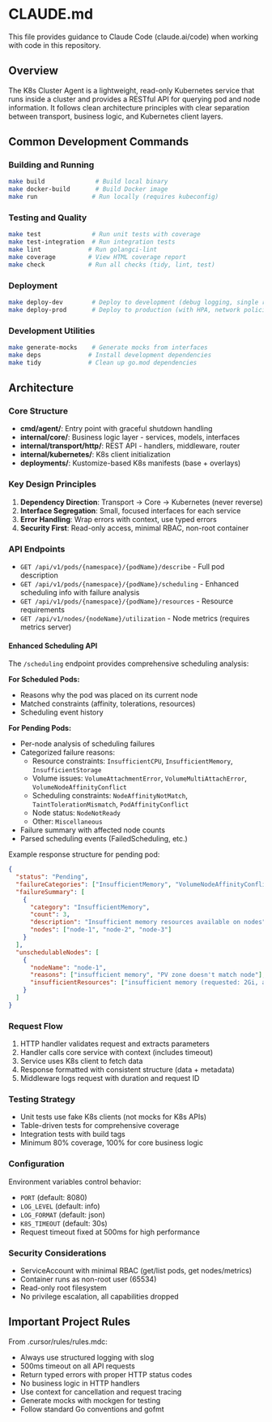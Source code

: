# CLAUDE.md

This file provides guidance to Claude Code (claude.ai/code) when working with code in this repository.

## Overview

The K8s Cluster Agent is a lightweight, read-only Kubernetes service that runs inside a cluster and provides a RESTful API for querying pod and node information. It follows clean architecture principles with clear separation between transport, business logic, and Kubernetes client layers.

## Common Development Commands

### Building and Running
```bash
make build              # Build local binary
make docker-build       # Build Docker image
make run               # Run locally (requires kubeconfig)
```

### Testing and Quality
```bash
make test              # Run unit tests with coverage
make test-integration  # Run integration tests
make lint             # Run golangci-lint
make coverage         # View HTML coverage report
make check            # Run all checks (tidy, lint, test)
```

### Deployment
```bash
make deploy-dev        # Deploy to development (debug logging, single replica)
make deploy-prod       # Deploy to production (with HPA, network policies)
```

### Development Utilities
```bash
make generate-mocks    # Generate mocks from interfaces
make deps             # Install development dependencies
make tidy             # Clean up go.mod dependencies
```

## Architecture

### Core Structure
- **cmd/agent/**: Entry point with graceful shutdown handling
- **internal/core/**: Business logic layer - services, models, interfaces
- **internal/transport/http/**: REST API - handlers, middleware, router
- **internal/kubernetes/**: K8s client initialization
- **deployments/**: Kustomize-based K8s manifests (base + overlays)

### Key Design Principles
1. **Dependency Direction**: Transport → Core → Kubernetes (never reverse)
2. **Interface Segregation**: Small, focused interfaces for each service
3. **Error Handling**: Wrap errors with context, use typed errors
4. **Security First**: Read-only access, minimal RBAC, non-root container

### API Endpoints
- `GET /api/v1/pods/{namespace}/{podName}/describe` - Full pod description
- `GET /api/v1/pods/{namespace}/{podName}/scheduling` - Enhanced scheduling info with failure analysis
- `GET /api/v1/pods/{namespace}/{podName}/resources` - Resource requirements
- `GET /api/v1/nodes/{nodeName}/utilization` - Node metrics (requires metrics server)

#### Enhanced Scheduling API
The `/scheduling` endpoint provides comprehensive scheduling analysis:

**For Scheduled Pods:**
- Reasons why the pod was placed on its current node
- Matched constraints (affinity, tolerations, resources)
- Scheduling event history

**For Pending Pods:**
- Per-node analysis of scheduling failures
- Categorized failure reasons:
  - Resource constraints: `InsufficientCPU`, `InsufficientMemory`, `InsufficientStorage`
  - Volume issues: `VolumeAttachmentError`, `VolumeMultiAttachError`, `VolumeNodeAffinityConflict`
  - Scheduling constraints: `NodeAffinityNotMatch`, `TaintTolerationMismatch`, `PodAffinityConflict`
  - Node status: `NodeNotReady`
  - Other: `Miscellaneous`
- Failure summary with affected node counts
- Parsed scheduling events (FailedScheduling, etc.)

Example response structure for pending pod:
```json
{
  "status": "Pending",
  "failureCategories": ["InsufficientMemory", "VolumeNodeAffinityConflict"],
  "failureSummary": [
    {
      "category": "InsufficientMemory",
      "count": 3,
      "description": "Insufficient memory resources available on nodes",
      "nodes": ["node-1", "node-2", "node-3"]
    }
  ],
  "unschedulableNodes": [
    {
      "nodeName": "node-1",
      "reasons": ["insufficient memory", "PV zone doesn't match node"],
      "insufficientResources": ["insufficient memory (requested: 2Gi, allocatable: 1Gi)"]
    }
  ]
}
```

### Request Flow
1. HTTP handler validates request and extracts parameters
2. Handler calls core service with context (includes timeout)
3. Service uses K8s client to fetch data
4. Response formatted with consistent structure (data + metadata)
5. Middleware logs request with duration and request ID

### Testing Strategy
- Unit tests use fake K8s clients (not mocks for K8s APIs)
- Table-driven tests for comprehensive coverage
- Integration tests with build tags
- Minimum 80% coverage, 100% for core business logic

### Configuration
Environment variables control behavior:
- `PORT` (default: 8080)
- `LOG_LEVEL` (default: info) 
- `LOG_FORMAT` (default: json)
- `K8S_TIMEOUT` (default: 30s)
- Request timeout fixed at 500ms for high performance

### Security Considerations
- ServiceAccount with minimal RBAC (get/list pods, get nodes/metrics)
- Container runs as non-root user (65534)
- Read-only root filesystem
- No privilege escalation, all capabilities dropped

## Important Project Rules

From .cursor/rules/rules.mdc:
- Always use structured logging with slog
- 500ms timeout on all API requests
- Return typed errors with proper HTTP status codes
- No business logic in HTTP handlers
- Use context for cancellation and request tracing
- Generate mocks with mockgen for testing
- Follow standard Go conventions and gofmt